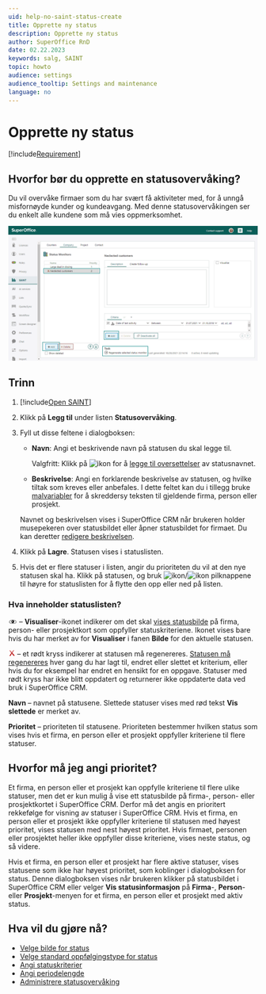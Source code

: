 ```yaml
---
uid: help-no-saint-status-create
title: Opprette ny status
description: Opprette ny status
author: SuperOffice RnD
date: 02.22.2023
keywords: salg, SAINT
topic: howto
audience: settings
audience_tooltip: Settings and maintenance
language: no
---
```


# Opprette ny status

[!include[Requirement](../includes/note-saint-req.md)]

## Hvorfor bør du opprette en statusovervåking?

Du vil overvåke firmaer som du har svært få aktiviteter med, for å unngå misfornøyde kunder og kundeavgang. Med denne statusovervåkingen ser du enkelt alle kundene som må vies oppmerksomhet.

![Opprett en statusovervåking ved å klikke på Legg til-knappen på skjermen -screenshot][img1]

## Trinn

1. [!include[Open SAINT](includes/open-saint-select-tab.md)]

1. Klikk på **Legg til** under listen **Statusovervåking**.

1. Fyll ut disse feltene i dialogboksen:

    * **Navn**: Angi et beskrivende navn på statusen du skal legge til.

        Valgfritt: Klikk på ![ikon][img2] for å [legge til oversettelser][8] av statusnavnet.

    * **Beskrivelse**: Angi en forklarende beskrivelse av statusen, og hvilke tiltak som kreves eller anbefales. I dette feltet kan du i tillegg bruke [malvariabler][9] for å skreddersy teksten til gjeldende firma, person eller prosjekt.

    Navnet og beskrivelsen vises i SuperOffice CRM når brukeren holder musepekeren over statusbildet eller åpner statusbildet for firmaet. Du kan deretter [redigere beskrivelsen][2].

1. Klikk på **Lagre**. Statusen vises i statuslisten.

1. Hvis det er flere statuser i listen, angir du prioriteten du vil at den nye statusen skal ha. Klikk på statusen, og bruk ![ikon][img5]/![ikon][img6] pilknappene til høyre for statuslisten for å flytte den opp eller ned på listen.

### Hva inneholder statuslisten?

![ikon][img3] – **Visualiser**-ikonet indikerer om det skal [vises statusbilde][3] på firma, person- eller prosjektkort som oppfyller statuskriteriene. Ikonet vises bare hvis du har merket av for **Visualiser** i fanen **Bilde** for den aktuelle statusen.

![ikon][img4] – et rødt kryss indikerer at statusen må regenereres. [Statusen må regenereres][4] hver gang du har lagt til, endret eller slettet et kriterium, eller hvis du for eksempel har endret en hensikt for en oppgave. Statuser med rødt kryss har ikke blitt oppdatert og returnerer ikke oppdaterte data ved bruk i SuperOffice CRM.

**Navn** – navnet på statusene. Slettede statuser vises med rød tekst **Vis slettede** er merket av.

**Prioritet** – prioriteten til statusene. Prioriteten bestemmer hvilken status som vises hvis et firma, en person eller et prosjekt oppfyller kriteriene til flere statuser.

## Hvorfor må jeg angi prioritet?

Et firma, en person eller et prosjekt kan oppfylle kriteriene til flere ulike statuser, men det er kun mulig å vise ett statusbilde på firma-, person- eller prosjektkortet i SuperOffice CRM. Derfor må det angis en prioritert rekkefølge for visning av statuser i SuperOffice CRM. Hvis et firma, en person eller et prosjekt ikke oppfyller kriteriene til statusen med høyest prioritet, vises statusen med nest høyest prioritet. Hvis firmaet, personen eller prosjektet heller ikke oppfyller disse kriteriene, vises neste status, og så videre.

Hvis et firma, en person eller et prosjekt har flere aktive statuser, vises statusene som ikke har høyest prioritet, som koblinger i dialogboksen for status. Denne dialogboksen vises når brukeren klikker på statusbildet i SuperOffice CRM eller velger **Vis statusinformasjon** på **Firma**-, **Person**- eller **Prosjekt**-menyen for et firma, en person eller et prosjekt med aktiv status.

## Hva vil du gjøre nå?

* [Velge bilde for status][3]
* [Velge standard oppfølgingstype for status][5]
* [Angi statuskriterier][6]
* [Angi periodelengde][7]
* [Administrere statusovervåking][4]

<!-- Referenced links -->
[2]: edit-status.md
[3]: select-image-for-status.md
[4]: manage-status-monitors.md
[5]: select-default-follow-up-type-for-status.md
[6]: select-status-criteria.md
[7]: select-period-length.md
[8]: ../../../../globalization-and-localization/learn/translate-fields.md
[9]: ../../../../document/templates/learn/template-variables.md

<!-- Referenced images -->
[img2]: ../../../../../../common/icons/az.png
[img3]: ../../../../../media/icons/admin/visualize.png
[img4]: ../../../../../media/icons/admin/red-x.png
[img5]: ../../../../../media/icons/arrow-up.png
[img6]: ../../../../../media/icons/arrow-down.png
[img1]: ../../../../../media/loc/en/sale/admin-saint-company.png

